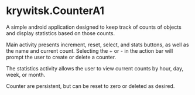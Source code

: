 krywitsk.CounterA1
=======

A simple android application designed to keep track of counts of objects and display statistics based on those counts.

Main activity presents increment, reset, select, and stats buttons, as well as the name and current count. 
Selecting the + or - in the action bar will prompt the user to create or delete a counter.

The statistics activity allows the user to view current counts by hour, day, week, or month.

Counter are persistent, but can be reset to zero or deleted as desired.
